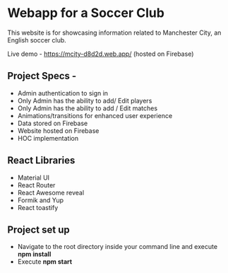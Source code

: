 # Webapp for a Soccer Club
This website is for showcasing information related to Manchester City, an English soccer club.

Live demo - https://mcity-d8d2d.web.app/ (hosted on Firebase)

## Project Specs -
- Admin authentication to sign in
- Only Admin has the ability to add/ Edit players
- Only Admin has the ability to add / Edit matches
- Animations/transitions for enhanced user experience
- Data stored on Firebase
- Website hosted on Firebase
- HOC implementation
  
## React Libraries
  - Material UI
  - React Router
  - React Awesome reveal
  - Formik and Yup
  - React toastify

## Project set up 
- Navigate to the root directory inside your command line and execute **npm install**
- Execute **npm start** 


